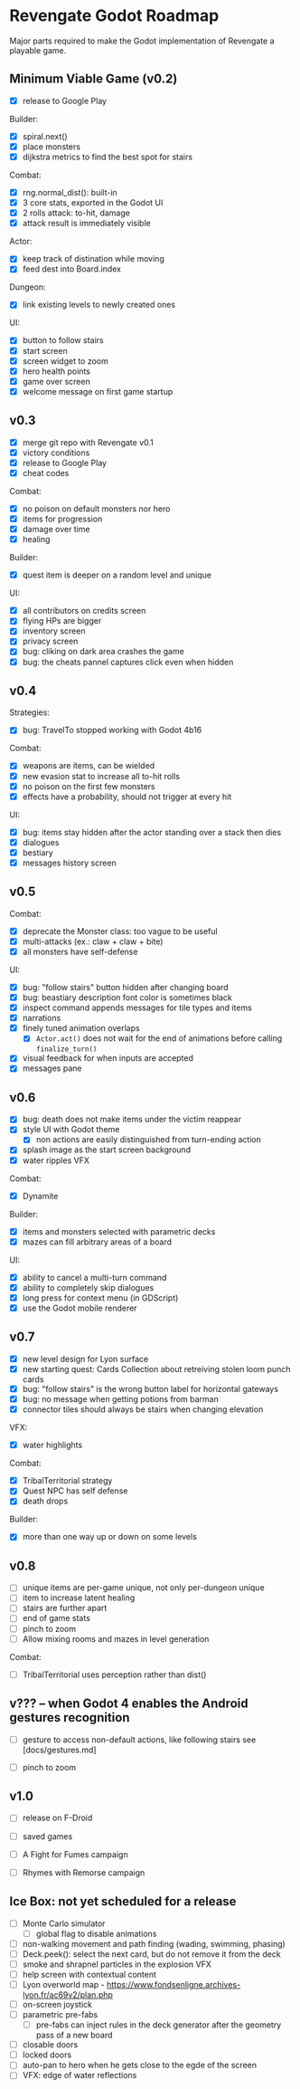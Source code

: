 Revengate Godot Roadmap
=======================

Major parts required to make the Godot implementation of Revengate a playable game.

## Minimum Viable Game (v0.2)
- [x] release to Google Play

Builder:
- [x] spiral.next()
- [x] place monsters
- [x] dijkstra metrics to find the best spot for stairs

Combat:
- [x] rng.normal_dist(): built-in
- [x] 3 core stats, exported in the Godot UI
- [x] 2 rolls attack: to-hit, damage
- [x] attack result is immediately visible

Actor:
- [x] keep track of distination while moving
- [x] feed dest into Board.index

Dungeon:
- [x] link existing levels to newly created ones

UI:
- [x] button to follow stairs
- [x] start screen
- [x] screen widget to zoom
- [x] hero health points
- [x] game over screen
- [x] welcome message on first game startup

## v0.3
- [x] merge git repo with Revengate v0.1
- [x] victory conditions
- [x] release to Google Play
- [x] cheat codes

Combat:
- [x] no poison on default monsters nor hero
- [x] items for progression
- [x] damage over time
- [x] healing

Builder:
- [x] quest item is deeper on a random level and unique

UI:
- [x] all contributors on credits screen
- [x] flying HPs are bigger
- [x] inventory screen
- [x] privacy screen
- [x] bug: cliking on dark area crashes the game
- [x] bug: the cheats pannel captures click even when hidden

## v0.4
Strategies: 
- [x] bug: TravelTo stopped working with Godot 4b16

Combat:
- [x] weapons are items, can be wielded
- [x] new evasion stat to increase all to-hit rolls
- [x] no poison on the first few monsters
- [x] effects have a probability, should not trigger at every hit

UI:
- [x] bug: items stay hidden after the actor standing over a stack then dies
- [x] dialogues
- [x] bestiary
- [x] messages history screen

## v0.5
Combat:
- [x] deprecate the Monster class: too vague to be useful
- [x] multi-attacks (ex.: claw + claw + bite)
- [x] all monsters have self-defense

UI:
- [x] bug: "follow stairs" button hidden after changing board
- [x] bug: beastiary description font color is sometimes black
- [x] inspect command appends messages for tile types and items
- [x] narrations
- [x] finely tuned animation overlaps
  - [x] `Actor.act()` does not wait for the end of animations before calling `finalize_turn()`
- [x] visual feedback for when inputs are accepted
- [x] messages pane

## v0.6
- [x] bug: death does not make items under the victim reappear
- [x] style UI with Godot theme
  - [x] non actions are easily distinguished from turn-ending action 
- [x] splash image as the start screen background
- [x] water ripples VFX

Combat:
- [x] Dynamite

Builder:
- [x] items and monsters selected with parametric decks
- [x] mazes can fill arbitrary areas of a board

UI: 
- [x] ability to cancel a multi-turn command
- [x] ability to completely skip dialogues
- [x] long press for context menu (in GDScript)
- [x] use the Godot mobile renderer

## v0.7
- [x] new level design for Lyon surface
- [x] new starting quest: Cards Collection about retreiving stolen loom punch cards
- [x] bug: "follow stairs" is the wrong button label for horizontal gateways
- [x] bug: no message when getting potions from barman
- [x] connector tiles should always be stairs when changing elevation

VFX:
- [x] water highlights 

Combat:
- [x] TribalTerritorial strategy
- [x] Quest NPC has self defense
- [x] death drops

Builder:
- [x] more than one way up or down on some levels

## v0.8
- [ ] unique items are per-game unique, not only per-dungeon unique
- [ ] item to increase latent healing
- [ ] stairs are further apart
- [ ] end of game stats
- [ ] pinch to zoom
- [ ] Allow mixing rooms and mazes in level generation

Combat:
- [ ] TribalTerritorial uses perception rather than dist()


## v??? – when Godot 4 enables the Android gestures recognition
- [ ] gesture to access non-default actions, like following stairs see [docs/gestures.md]
- [ ] pinch to zoom

  
## v1.0
- [ ] release on F-Droid
- [ ] saved games
- [ ] A Fight for Fumes campaign
- [ ] Rhymes with Remorse campaign


## Ice Box: not yet scheduled for a release
- [ ] Monte Carlo simulator
  - [ ] global flag to disable animations
- [ ] non-walking movement and path finding (wading, swimming, phasing)
- [ ] Deck.peek(): select the next card, but do not remove it from the deck
- [ ] smoke and shrapnel particles in the explosion VFX
- [ ] help screen with contextual content
- [ ] Lyon overworld map - https://www.fondsenligne.archives-lyon.fr/ac69v2/plan.php
- [ ] on-screen joystick
- [ ] parametric pre-fabs
  - [ ] pre-fabs can inject rules in the deck generator after the geometry pass of a new board
- [ ] closable doors
- [ ] locked doors
- [ ] auto-pan to hero when he gets close to the egde of the screen
- [ ] VFX: edge of water reflections 
